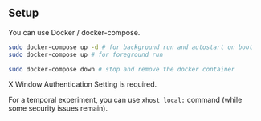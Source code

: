 
## Setup
You can use Docker / docker-compose.

```sh
sudo docker-compose up -d # for background run and autostart on boot
sudo docker-compose up # for foreground run

sudo docker-compose down # stop and remove the docker container
```

X Window Authentication Setting is required.

For a temporal experiment, you can use `xhost local:` command (while some security issues remain).
